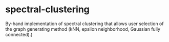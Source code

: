 # spectral-clustering
By-hand implementation of spectral clustering that allows user selection of the graph generating method (kNN, epsilon neighborhood, Gaussian fully connected).)
